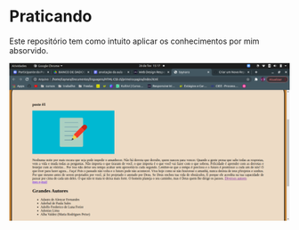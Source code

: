 # Praticando
Este repositório tem como intuito aplicar os conhecimentos por mim absorvido.

<img src="https://github.com/taynara6/Praticando/blob/main/Captura%20de%20tela%20de%202021-02-26%2015-17-30.png">

